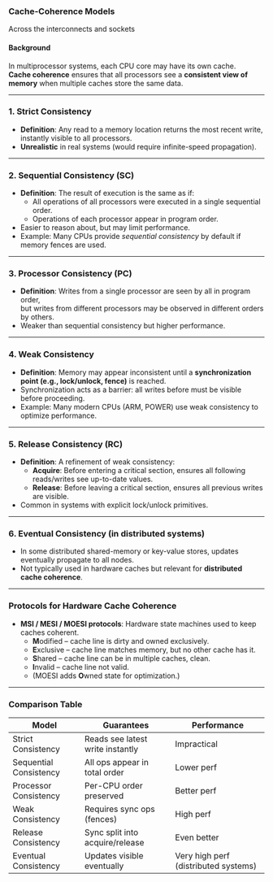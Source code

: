 ### Cache-Coherence Models

Across the interconnects and sockets

#### Background
In multiprocessor systems, each CPU core may have its own cache.  
**Cache coherence** ensures that all processors see a **consistent view of memory** when multiple caches store the same data.

---

### 1. Strict Consistency
- **Definition**: Any read to a memory location returns the most recent write, instantly visible to all processors.
- **Unrealistic** in real systems (would require infinite-speed propagation).

---

### 2. Sequential Consistency (SC)
- **Definition**: The result of execution is the same as if:
  - All operations of all processors were executed in a single sequential order.
  - Operations of each processor appear in program order.
- Easier to reason about, but may limit performance.
- Example: Many CPUs provide *sequential consistency* by default if memory fences are used.

---

### 3. Processor Consistency (PC)
- **Definition**: Writes from a single processor are seen by all in program order,  
  but writes from different processors may be observed in different orders by others.
- Weaker than sequential consistency but higher performance.

---

### 4. Weak Consistency
- **Definition**: Memory may appear inconsistent until a **synchronization point (e.g., lock/unlock, fence)** is reached.
- Synchronization acts as a barrier: all writes before must be visible before proceeding.
- Example: Many modern CPUs (ARM, POWER) use weak consistency to optimize performance.

---

### 5. Release Consistency (RC)
- **Definition**: A refinement of weak consistency:
  - **Acquire**: Before entering a critical section, ensures all following reads/writes see up-to-date values.
  - **Release**: Before leaving a critical section, ensures all previous writes are visible.
- Common in systems with explicit lock/unlock primitives.

---

### 6. Eventual Consistency (in distributed systems)
- In some distributed shared-memory or key-value stores, updates eventually propagate to all nodes.  
- Not typically used in hardware caches but relevant for **distributed cache coherence**.

---

### Protocols for Hardware Cache Coherence
- **MSI / MESI / MOESI protocols**: Hardware state machines used to keep caches coherent.
  - **M**odified – cache line is dirty and owned exclusively.
  - **E**xclusive – cache line matches memory, but no other cache has it.
  - **S**hared – cache line can be in multiple caches, clean.
  - **I**nvalid – cache line not valid.
  - (MOESI adds **O**wned state for optimization.)

---

### Comparison Table

| Model                 | Guarantees                           | Performance |
|------------------------|--------------------------------------|-------------|
| Strict Consistency     | Reads see latest write instantly     | Impractical |
| Sequential Consistency | All ops appear in total order        | Lower perf  |
| Processor Consistency  | Per-CPU order preserved              | Better perf |
| Weak Consistency       | Requires sync ops (fences)           | High perf   |
| Release Consistency    | Sync split into acquire/release      | Even better |
| Eventual Consistency   | Updates visible eventually           | Very high perf (distributed systems) |

